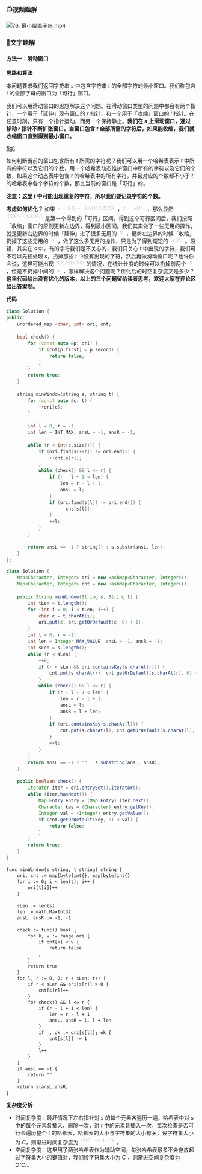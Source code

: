 ### 📺视频题解  

![76. 最小覆盖子串.mp4](37fa6129-0eb2-4c1f-a75b-152e1d6b2f5e)

### 📖文字题解

#### 方法一：滑动窗口

**思路和算法**

本问题要求我们返回字符串 *s* 中包含字符串 *t* 的全部字符的最小窗口。我们称包含 *t* 的全部字母的窗口为「可行」窗口。

我们可以用滑动窗口的思想解决这个问题。在滑动窗口类型的问题中都会有两个指针，一个用于「延伸」现有窗口的 *r* 指针，和一个用于「收缩」窗口的 *l* 指针。在任意时刻，只有一个指针运动，而另一个保持静止。**我们在 *s* 上滑动窗口，通过移动 *r* 指针不断扩张窗口。当窗口包含 *t* 全部所需的字符后，如果能收缩，我们就收缩窗口直到得到最小窗口。**

 [fig1](https://assets.leetcode-cn.com/solution-static/76/76_fig1.gif)

如何判断当前的窗口包含所有 *t* 所需的字符呢？我们可以用一个哈希表表示 *t* 中所有的字符以及它们的个数，用一个哈希表动态维护窗口中所有的字符以及它们的个数，如果这个动态表中包含 *t* 的哈希表中的所有字符，并且对应的个数都不小于 *t* 的哈希表中各个字符的个数，那么当前的窗口是「可行」的。

**注意：这里 *t* 中可能出现重复的字符，所以我们要记录字符的个数。**

**考虑如何优化？** 如果 ![s={\rmXX\cdotsXABCXXXX} ](./p__s_=_{rm_XX_cdots_XABCXXXX}_.png) ，![t={\rmABC} ](./p__t_=_{rm_ABC}_.png) ，那么显然 ![{\rm\[XX\cdotsXABC\]} ](./p__{rm__XX_cdots_XABC_}_.png)  是第一个得到的「可行」区间，得到这个可行区间后，我们按照「收缩」窗口的原则更新左边界，得到最小区间。我们其实做了一些无用的操作，就是更新右边界的时候「延伸」进了很多无用的 ![\rmX ](./p__rm_X_.png) ，更新左边界的时候「收缩」扔掉了这些无用的 ![\rmX ](./p__rm_X_.png) ，做了这么多无用的操作，只是为了得到短短的 ![\rmABC ](./p__rm_ABC_.png) 。没错，其实在 *s* 中，有的字符我们是不关心的，我们只关心 *t* 中出现的字符，我们可不可以先预处理 *s*，扔掉那些 *t* 中没有出现的字符，然后再做滑动窗口呢？也许你会说，这样可能出现 ![\rmXXABXXC ](./p__rm_XXABXXC_.png)  的情况，在统计长度的时候可以扔掉前两个 ![\rmX ](./p__rm_X_.png) ，但是不扔掉中间的 ![\rmX ](./p__rm_X_.png) ，怎样解决这个问题呢？优化后的时空复杂度又是多少？**这里代码给出没有优化的版本，以上的三个问题留给读者思考，欢迎大家在评论区给出答案哟。**

**代码**

```cpp [sol1-C++]
class Solution {
public:
    unordered_map <char, int> ori, cnt;

    bool check() {
        for (const auto &p: ori) {
            if (cnt[p.first] < p.second) {
                return false;
            }
        }
        return true;
    }

    string minWindow(string s, string t) {
        for (const auto &c: t) {
            ++ori[c];
        }

        int l = 0, r = -1;
        int len = INT_MAX, ansL = -1, ansR = -1;

        while (r < int(s.size())) {
            if (ori.find(s[++r]) != ori.end()) {
                ++cnt[s[r]];
            }
            while (check() && l <= r) {
                if (r - l + 1 < len) {
                    len = r - l + 1;
                    ansL = l;
                }
                if (ori.find(s[l]) != ori.end()) {
                    --cnt[s[l]];
                }
                ++l;
            }
        }

        return ansL == -1 ? string() : s.substr(ansL, len);
    }
};
```

```Java [sol1-Java]
class Solution {
    Map<Character, Integer> ori = new HashMap<Character, Integer>();
    Map<Character, Integer> cnt = new HashMap<Character, Integer>();

    public String minWindow(String s, String t) {
        int tLen = t.length();
        for (int i = 0; i < tLen; i++) {
            char c = t.charAt(i);
            ori.put(c, ori.getOrDefault(c, 0) + 1);
        }
        int l = 0, r = -1;
        int len = Integer.MAX_VALUE, ansL = -1, ansR = -1;
        int sLen = s.length();
        while (r < sLen) {
            ++r;
            if (r < sLen && ori.containsKey(s.charAt(r))) {
                cnt.put(s.charAt(r), cnt.getOrDefault(s.charAt(r), 0) + 1);
            }
            while (check() && l <= r) {
                if (r - l + 1 < len) {
                    len = r - l + 1;
                    ansL = l;
                    ansR = l + len;
                }
                if (ori.containsKey(s.charAt(l))) {
                    cnt.put(s.charAt(l), cnt.getOrDefault(s.charAt(l), 0) - 1);
                }
                ++l;
            }
        }
        return ansL == -1 ? "" : s.substring(ansL, ansR);
    }

    public boolean check() {
        Iterator iter = ori.entrySet().iterator(); 
        while (iter.hasNext()) { 
            Map.Entry entry = (Map.Entry) iter.next(); 
            Character key = (Character) entry.getKey(); 
            Integer val = (Integer) entry.getValue(); 
            if (cnt.getOrDefault(key, 0) < val) {
                return false;
            }
        } 
        return true;
    }
}
```

```golang [sol1-Golang]
func minWindow(s string, t string) string {
    ori, cnt := map[byte]int{}, map[byte]int{}
    for i := 0; i < len(t); i++ {
        ori[t[i]]++
    }

    sLen := len(s)
    len := math.MaxInt32
    ansL, ansR := -1, -1

    check := func() bool {
        for k, v := range ori {
            if cnt[k] < v {
                return false
            }
        }
        return true
    }
    for l, r := 0, 0; r < sLen; r++ {
        if r < sLen && ori[s[r]] > 0 {
            cnt[s[r]]++
        }
        for check() && l <= r {
            if (r - l + 1 < len) {
                len = r - l + 1
                ansL, ansR = l, l + len
            }
            if _, ok := ori[s[l]]; ok {
                cnt[s[l]] -= 1
            }
            l++
        }
    }
    if ansL == -1 {
        return ""
    }
    return s[ansL:ansR]
}
```

**复杂度分析**

+ 时间复杂度：最坏情况下左右指针对 *s* 的每个元素各遍历一遍，哈希表中对 *s* 中的每个元素各插入、删除一次，对 *t* 中的元素各插入一次。每次检查是否可行会遍历整个 *t* 的哈希表，哈希表的大小与字符集的大小有关，设字符集大小为 *C*，则渐进时间复杂度为 ![O(C\cdot|s|+|t|) ](./p__O_Ccdot_|s|_+_|t|__.png) 。
+ 空间复杂度：这里用了两张哈希表作为辅助空间，每张哈希表最多不会存放超过字符集大小的键值对，我们设字符集大小为 *C* ，则渐进空间复杂度为 *O(C)*。